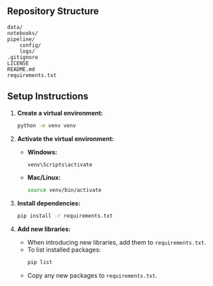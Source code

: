 ## Repository Structure

```
data/
notebooks/
pipeline/
	config/
	logs/
.gitignore
LICENSE
README.md
requirements.txt
```


## Setup Instructions

1. **Create a virtual environment:**
	```sh
	python -m venv venv
	```

2. **Activate the virtual environment:**
	- **Windows:**
	  ```sh
	  venv\Scripts\activate
	  ```
	- **Mac/Linux:**
	  ```sh
	  source venv/bin/activate
	  ```

3. **Install dependencies:**
	```sh
	pip install -r requirements.txt
	```

4. **Add new libraries:**
	- When introducing new libraries, add them to `requirements.txt`.
	- To list installed packages:
	  ```sh
	  pip list
	  ```
	- Copy any new packages to `requirements.txt`.